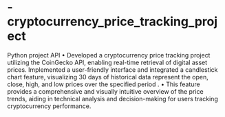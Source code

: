 # -cryptocurrency_price_tracking_project
Python project API
• Developed a cryptocurrency price tracking project utilizing the CoinGecko API, enabling real-time retrieval of digital asset prices.
Implemented a user-friendly interface and integrated a candlestick chart feature, visualizing 30 days of historical data represent the
open, close, high, and low prices over the specified period .
• This feature provides a comprehensive and visually intuitive overview of the price trends, aiding in technical analysis and
decision-making for users tracking cryptocurrency performance.
